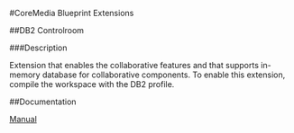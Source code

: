 #CoreMedia Blueprint Extensions

##DB2 Controlroom

###Description

Extension that enables the collaborative features and that supports in-memory database for collaborative components. To enable this extension, compile the workspace with the DB2 profile.

##Documentation

[Manual](https://documentation.coremedia.com/dxp/current/manuals/ibmdeployment-en/webhelp/content/ch06.html)
